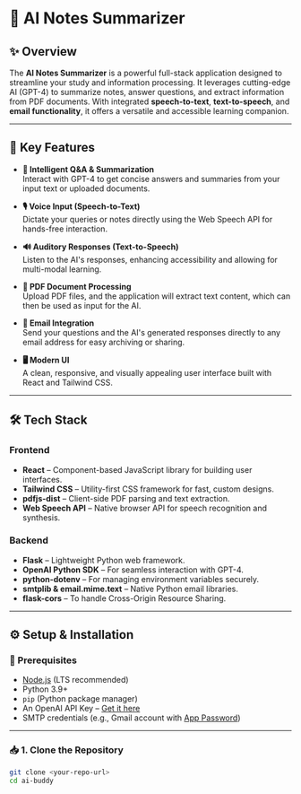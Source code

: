 # 🧠 AI Notes Summarizer

## ✨ Overview

The **AI Notes Summarizer** is a powerful full-stack application designed to streamline your study and information processing. It leverages cutting-edge AI (GPT-4) to summarize notes, answer questions, and extract information from PDF documents. With integrated **speech-to-text**, **text-to-speech**, and **email functionality**, it offers a versatile and accessible learning companion.

---

## 🚀 Key Features

- **🧠 Intelligent Q&A & Summarization**  
  Interact with GPT-4 to get concise answers and summaries from your input text or uploaded documents.

- **🎙️ Voice Input (Speech-to-Text)**  
  Dictate your queries or notes directly using the Web Speech API for hands-free interaction.

- **🔊 Auditory Responses (Text-to-Speech)**  
  Listen to the AI's responses, enhancing accessibility and allowing for multi-modal learning.

- **📄 PDF Document Processing**  
  Upload PDF files, and the application will extract text content, which can then be used as input for the AI.

- **📧 Email Integration**  
  Send your questions and the AI's generated responses directly to any email address for easy archiving or sharing.

- **🖥️ Modern UI**  
  A clean, responsive, and visually appealing user interface built with React and Tailwind CSS.

---

## 🛠️ Tech Stack

### Frontend

- **React** – Component-based JavaScript library for building user interfaces.
- **Tailwind CSS** – Utility-first CSS framework for fast, custom designs.
- **pdfjs-dist** – Client-side PDF parsing and text extraction.
- **Web Speech API** – Native browser API for speech recognition and synthesis.

### Backend

- **Flask** – Lightweight Python web framework.
- **OpenAI Python SDK** – For seamless interaction with GPT-4.
- **python-dotenv** – For managing environment variables securely.
- **smtplib & email.mime.text** – Native Python email libraries.
- **flask-cors** – To handle Cross-Origin Resource Sharing.

---

## ⚙️ Setup & Installation

### 🔧 Prerequisites

- [Node.js](https://nodejs.org/) (LTS recommended)
- Python 3.9+
- `pip` (Python package manager)
- An OpenAI API Key – [Get it here](https://platform.openai.com/account/api-keys)
- SMTP credentials (e.g., Gmail account with [App Password](https://support.google.com/accounts/answer/185833))

---

### 📥 1. Clone the Repository

```bash
git clone <your-repo-url>
cd ai-buddy
